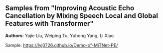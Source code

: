 ## Samples from "Improving Acoustic Echo Cancellation by Mixing Speech Local and Global Features with Transformer"
__Authors__: Yajie Liu, Weiping Tu, Yuhong Yang, Li Xiao


Sample: https://lyj0726.github.io/Demo-of-MiTNet-PE/
